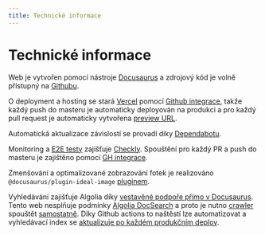 ```yaml
---
title: Technické informace
---
```


# Technické informace

Web je vytvořen pomocí nástroje [Docusaurus](https://docusaurus.io/) a zdrojový kód je volně přístupný na [Githubu](https://github.com/michalsanger/skolavareni.fcmg.cz).

O deployment a hosting se stará [Vercel](https://vercel.com/) pomocí [Github integrace](https://vercel.com/docs/git/vercel-for-github), takže každý push do masteru je automaticky deployován na produkci a pro každý pull request je automaticky vytvořena [preview URL](https://github.com/michalsanger/skolavareni.fcmg.cz/pull/2#issuecomment-822011674).

Automatická aktualizace závislostí se provadí diky [Dependabotu](https://github.com/michalsanger/skolavareni.fcmg.cz/blob/master/.github/dependabot.yml).

Monitoring a [E2E testy](https://github.com/michalsanger/skolavareni.fcmg.cz/runs/2380453195) zajišťuje [Checkly](https://www.checklyhq.com/). Spouštění pro každý PR a push do masteru je zajištěno pomocí [GH&nbsp;integrace](https://www.checklyhq.com/docs/cicd/github/).

Zmenšování a optimalizované zobrazování fotek je realizováno `@docusaurus/plugin-ideal-image` [pluginem](https://docusaurus.io/docs/api/plugins/@docusaurus/plugin-ideal-image).

Vyhledávání zajišťuje Algolia díky [vestavěné podpoře přímo v Docusaurus](https://docusaurus.io/docs/search). Tento web nesplňuje podmínky [Algolia DocSearch](https://docsearch.algolia.com/) a proto je nutno [crawler](https://docsearch.algolia.com/docs/run-your-own/) spouštět [samostatně](https://github.com/michalsanger/skolavareni.fcmg.cz/blob/master/package.json#L15). Díky Github actions to naštěstí lze automatizovat a vyhledávací index se [aktualizuje po každém produkčním deploy](https://github.com/michalsanger/skolavareni.fcmg.cz/actions/workflows/search-refresh.yml).
